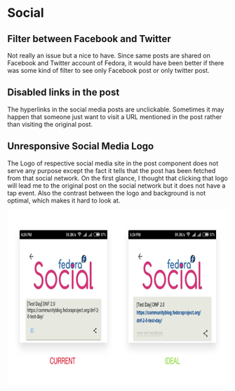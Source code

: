 # Social
## Filter between Facebook and Twitter
Not really an issue but a nice to have. Since same posts are shared on Facebook and Twitter account of Fedora, it would have been better if there was some kind of filter to see only Facebook post or only twitter post.

## Disabled links in the post
The hyperlinks in the social media posts are unclickable. Sometimes it may happen that someone just want to visit a URL mentioned in the post rather than visiting the original post.

## Unresponsive Social Media Logo
The Logo of respective social media site in the post component does not serve any purpose except the fact it tells that the post has been fetched from that social network. On the first glance, I thought that clicking that logo will lead me to the original post on the social network but it does not have a tap event. Also the contrast between the logo and background is not optimal, which makes it hard to look at.

<img src="./images/socialideal.png" width="auto" height="400px">